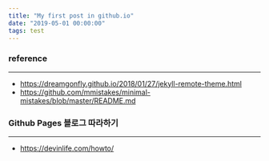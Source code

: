 ```yaml
---
title: "My first post in github.io"
date: "2019-05-01 00:00:00"
tags: test
---
```


### reference  
------------------------------------------------------------------    
* https://dreamgonfly.github.io/2018/01/27/jekyll-remote-theme.html  
* https://github.com/mmistakes/minimal-mistakes/blob/master/README.md  


### Github Pages 블로그 따라하기  
-------------------------------------------------------------------  
* https://devinlife.com/howto/  

